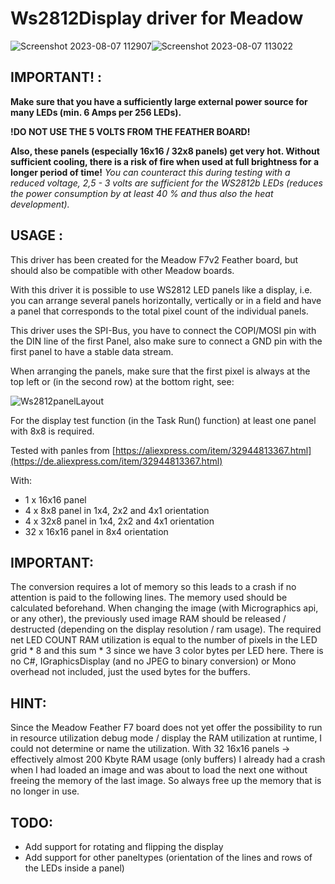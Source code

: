 # Ws2812Display driver for Meadow

![Screenshot 2023-08-07 112907](https://github.com/UeberDaniel/Meadow-Ws2812Display-Driver/assets/10797624/b8f535aa-3b42-4ee1-afab-a1b46d67cf3a)![Screenshot 2023-08-07 113022](https://github.com/UeberDaniel/Meadow-Ws2812Display-Driver/assets/10797624/05bff9a8-2bd7-4799-98f2-fc7dfc162d9b)


## IMPORTANT! :
**Make sure that you have a sufficiently large external power source for many LEDs (min. 6 Amps per 256 LEDs).**

**!DO NOT USE THE 5 VOLTS FROM THE FEATHER BOARD!**

**Also, these panels (especially 16x16 / 32x8 panels) get very hot. Without sufficient cooling, there is a risk of fire when used at full brightness for a longer period of time!**
*You can counteract this during testing with a reduced voltage, 2,5 - 3 volts are sufficient for the WS2812b LEDs (reduces the power consumption by at least 40 % and thus also the heat development).*

## USAGE :
This driver has been created for the Meadow F7v2 Feather board, but should also be compatible with other Meadow boards.

With this driver it is possible to use WS2812 LED panels like a display, i.e. you can arrange several panels horizontally, vertically or in a field and have a panel that corresponds to the total pixel count of the individual panels.

This driver uses the SPI-Bus, you have to connect the COPI/MOSI pin with the DIN line of the first Panel, also make sure to connect a GND pin with the first panel to have a stable data stream.

When arranging the panels, make sure that the first pixel is always at the top left or (in the second row) at the bottom right, see:

![Ws2812panelLayout](https://github.com/UeberDaniel/Ws2812Display/assets/10797624/9f29494c-bb41-466c-b7ae-f0bfbcaa9b17)

For the display test function (in the Task Run() function) at least one panel with 8x8 is required.

Tested with panles from [https://aliexpress.com/item/32944813367.html](https://de.aliexpress.com/item/32944813367.html)

With:
* 1 x 16x16 panel
* 4 x 8x8 panel in 1x4, 2x2 and 4x1 orientation
* 4 x 32x8 panel in 1x4, 2x2 and 4x1 orientation
* 32 x 16x16 panel in 8x4 orientation

## IMPORTANT:
The conversion requires a lot of memory so this leads to a crash if no attention is paid to the following lines.
The memory used should be calculated beforehand.
When changing the image (with Micrographics api, or any other), the previously used image RAM should be released / destructed (depending on the display resolution / ram usage).
The required net LED COUNT RAM utilization is equal to the number of pixels in the LED grid * 8 and this sum * 3 since we have 3 color bytes per LED here.
There is no C#, IGraphicsDisplay (and no JPEG to binary conversion) or Mono overhead not included, just the used bytes for the buffers.

## HINT:
Since the Meadow Feather F7 board does not yet offer the possibility to run in resource utilization debug mode / display the RAM utilization at runtime, I could not determine or name the utilization.
With 32 16x16 panels -> effectively almost 200 Kbyte RAM usage (only buffers) I already had a crash when I had loaded an image and was about to load the next one without freeing the memory of the last image.
So always free up the memory that is no longer in use.

## TODO:
* Add support for rotating and flipping the display
* Add support for other paneltypes (orientation of the lines and rows of the LEDs inside a panel)

